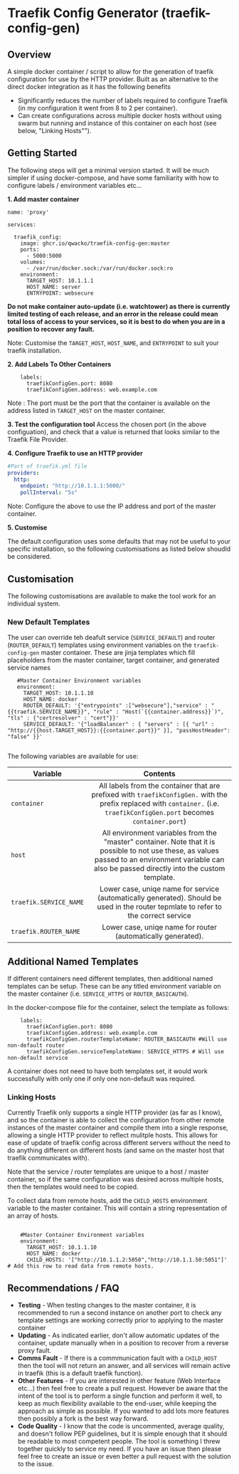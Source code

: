 # Traefik Config Generator (traefik-config-gen)

## Overview

A simple docker container / script to allow for the generation of traefik configuration for use by the HTTP provider. Built as an alternative to the direct docker integration as it has the following benefits

- Significantly reduces the number of labels required to configure Traefik (in my configuration it went from 8 to 2 per container).
- Can create configurations across multiple docker hosts without using swarm but running and instance of this container on each host (see below, "Linking Hosts"").

## Getting Started

The following steps will get a minimal version started. It will be much simpler if using docker-compose, and have some familiarity with how to configure labels / environment variables etc...

**1. Add master container**

```docker
name: 'proxy'

services:
 
  traefik_config:
    image: ghcr.io/qwacko/traefik-config-gen:master
    ports:
      - 5000:5000
    volumes:
      - /var/run/docker.sock:/var/run/docker.sock:ro    
    environment:
      TARGET_HOST: 10.1.1.1
      HOST_NAME: server     
      ENTRYPOINT: websecure
```

**Do not make container auto-update (i.e. watchtower) as there is currently limited testing of each release, and an error in the release could mean total loss of access to your services, so it is best to do when you are in a position to recover any fault.**

Note: Customise the `TARGET_HOST`, `HOST_NAME`, and `ENTRYPOINT` to suit your traefik installation.

**2. Add Labels To Other Containers**
```docker
    labels:
      traefikConfigGen.port: 8080
      traefikConfigGen.address: web.example.com
```
Note : The port must be the port that the container is available on the address listed in `TARGET_HOST` on the master container.

**3. Test the configuration tool**
Access the chosen port (in the above configuation), and check that a value is returned that looks similar to the Traefik File Provider.

**4. Configure Traefik to use an HTTP provider**
```yaml
#Part of traefik.yml file
providers:    
  http:
    endpoint: "http://10.1.1.1:5000/"
    pollInterval: "5s"
```
Note: Configure the above to use the IP address and port of the master container.

**5. Customise**

The default configuration uses some defaults that may not be useful to your specific installation, so the following customisations as listed below shoudld be considered.

## Customisation

The following customisations are available to make the tool work for an individual system.

### New Default Templates

The user can override teh deafult service (`SERVICE_DEFAULT`) and router (`ROUTER_DEFAULT`) templates using environment variables on the `traefik-config-gen` master container. These are jinja templates which fill placeholders from the master container, target container, and generated service names

 ```docker
    #Master Container Environment variables 
    environment:
      TARGET_HOST: 10.1.1.10
      HOST_NAME: docker
      ROUTER_DEFAULT: '{"entrypoints" :["websecure"],"service" : "{{traefik.SERVICE_NAME}}", "rule" : "Host(`{{container.address}}`)", "tls" : {"certresolver" : "cert"}}'
      SERVICE_DEFAULT: '{"loadBalancer" : { "servers" : [{ "url" : "http://{{host.TARGET_HOST}}:{{container.port}}" }], "passHostHeader": "false" }}'


 ```

 The following variables are available for use:

| Variable        | Contents          
| ------------- |:-------------:| 
| `container`      | All labels from the container that are prefixed with `traefikConfigGen.` with the prefix replaced with `container.` (i.e. `traefikConfigGen.port` becomes `container.port`) 
| `host`      | All environment variables from the "master" container. Note that it is possible to not use these, as values passed to an environment variable can also be passed directly into the custom template.|
| `traefik.SERVICE_NAME` | Lower case, uniqe name for service (automatically generated). Should be used in the router tepmlate to refer to the correct service |
| `traefik.ROUTER_NAME` | Lower case, uniqe name for router (automatically generated). |

## Additional Named Templates

If different containers need different templates, then additional named templates can be setup. These can be any titled environment variable on the master container (i.e. `SERVICE_HTTPS` or `ROUTER_BASICAUTH`).

In the docker-compose file for the container, select the template as follows:

```docker
    labels:
      traefikConfigGen.port: 8080
      traefikConfigGen.address: web.example.com
      traefikConfigGen.routerTemplateName: ROUTER_BASICAUTH #Will use non-default router
      traefikConfigGen.serviceTemplateName: SERVICE_HTTPS # Will use non-default service
```

A container does not need to have both templates set, it would work successfully with only one if only one non-default was required.

### Linking Hosts

Currently Traefik only supports a single HTTP provider (as far as I know), and so the container is able to collect the configuration from other remote instances of the master container and compile them into a single response, allowing a single HTTP provider to reflect mulitple hosts. This allows for ease of update of traefik config across different servers without the need to do anything different on different hosts (and same on the master host that traefik communicates with).

Note that the service / router templates are unique to a host / master container, so if the same configuration was desired across multiple hosts, then the templates would need to be copied.

To collect data from remote hosts, add the `CHILD_HOSTS` environment variable to the master container. This will contain a string representation of an array of hosts. 

```docker

    #Master Container Environment variables 
    environment:
      TARGET_HOST: 10.1.1.10
      HOST_NAME: docker
      CHILD_HOSTS: '["http://10.1.1.2:5050","http://10.1.1.50:5051"]'  # Add this row to read data from remote hosts.
```

## Recommendations / FAQ

* **Testing** - When testing changes to the master container, it is recommended to run a second instance on another port to check any template settings are working correctly prior to applying to the master container
* **Updating** - As indicated earlier, don't allow automatic updates of the container, update manually when in a position to recover from a reverse proxy fault.
* **Comms Fault** - If there is a commmunication fault with a `CHILD_HOST` then the tool will not return an answer, and all services will remain active in traefik (this is a default traefik function).
* **Other Features** - If you are interested in other feature (Web Interface etc...) then feel free to create a pull request. However be aware that the intent of the tool is to perform a single function and perform it well, to keep as much flexibility available to the end-user, while keeping the approach as simple as possible. If you wanted to add lots more features then possibly a fork is the best way forward.
* **Code Quality** - I know that the code is uncommented, average quality, and doesn't follow PEP guidelines, but it is simple enough that it should be readable to most competent people. The tool is something I threw together quickly to service my need. If you have an issue then please feel free to create an issue or even better a pull request with the solution to the issue.